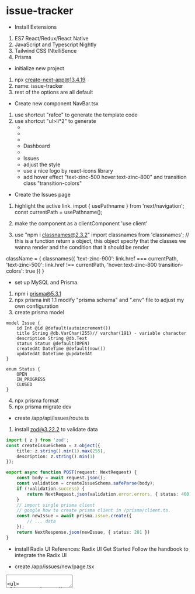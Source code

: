 # issue-tracker

- Install Extensions
1. ES7 React/Redux/React Native
2. JavaScript and Typescript Nightly
3. Tailwind CSS INtelliSence
4. Prisma

- initialize new project
1. npx create-next-app@13.4.19
2. name: issue-tracker
3. rest of the options are all default


- Create new component NavBar.tsx
1. use shortcut "rafce" to generate the template code
2. use shortcut "ul>li*2" to generate <ul><li><li>
3. <li><Link>Dashboard
4. <li><Link>Issues
5. adjust the style
6. use a nice logo by react-icons library
7. add hover effect "text-zinc-500 hover:text-zinc-800" and transition class "transition-colors"

- Create the Issues page
1. highlight the active link.
impot { usePathname } from 'next/navigation';
const currentPath = usePathname();

2. make the component as a clientComponent
'use client'

3. use "npm i classnames@2.3.2"
import classnames from 'classnames'; // this is a function return a object, this object specify that the classes we wanna render and the condition that it should be render

className = {
    classnames({
        'text-zinc-900': link.href === currentPath,
        'text-zinc-500': link.href !== currentPath,
        'hover:text-zinc-800 transition-colors': true
    })
}


- set up MySQL and Prisma.
1. npm i prisma@5.3.1
2. npx prisma init
    1.1 modify "prisma schema" and ".env" file to adjust my own configuration
3. create prisma model
```prisma
model Issue {
    id Int @id @default(autoincrement())
    title String @db.VarChar(255)// varchar(191) - variable character
    description String @db.Text
    status Status @default(OPEN)
    createdAt DateTime @default(now())
    updatedAt DateTime @updatedAt
}

enum Status {
    OPEN
    IN_PROGRESS
    CLOSED
}
```
4. npx prisma format
5. npx prisma migrate dev

- create /app/api/issues/route.ts
1. install zod@3.22.2 to validate data

```typescript
import { z } from 'zod';
const createIssueSchema = z.object({
    title: z.string().min(1).max(255),
    description: z.string().min(1)
});

export async function POST(request: NextRequest) {
    const body = await request.json();
    const validation = createIssueSchema.safeParse(body);
    if (!validation.success) {
        return NextRequest.json(validation.error.errors, { status: 400 });
    }
    // import single prisma client
    // google how to create prisma client in /prisma/client.ts.
    const newIssue = await prisma.issue.create({
        // ... data
    });
    return NextResponse.json(newIssue, { status: 201 })
}
```

- install Radix UI
References: Radix UI Get Started
Follow the handbook to integrate the Radix UI

- create /app/issues/new/page.tsx
<TextField>
<TextArea>

- Customzing Radix UI Theme
1. declare <ThemePanel> inside <Theme>
2. select one favourite theme -> Copy the code -> replace the <Theme>

- Use Inter font instead of System fonts.
1. References: Radix UI typography

- Adding a Markdown Editor
1. React SimpleMDE Markdown Editor
```
npm install --save react-simplemde-editor easymde
```

- Handling Form Submission
1. npm install react-hook-form@7.46.1
```typescript
import { useForm, Controller } from 'react-hook-form';

interface IssueForm {
    title: string;
    description: string;
}

// ...
const { register, control, handleSubmit } = useForm<IssueForm>();
```

2. install axios@1.5.0

const router = useRouter(); // next/navigation

- Handling Errors
1. use try/catch
2. use "Callout" in Radix UI

- Implementing Client-side Validation
1. npm install @hookform/resolvers@3.3.1
```typescript
useForm<IssueForm>({
    resolver: zodResolver(createIssueSchema)
})
```
2. reuse type in zod
```typescript
import { z } from 'zod';

type IssueForm = z.infer<typeof createIssueSchema>
```
3. insert error alert below each form component

- Extracting the ErrorMessage Component
1. create /app/components/ErrorMessage.tsx

- Adding a Spinner
1. google "tailwind elements spinner"
2. create /app/components/Spinner.tsx
3. use <Spinner> while submitting a new issue





- Showing the Issues
1. Use prisma.issue.findMany() to fetch multiple data.
2. Use Radix UI Table to show all data
   1. Issue
   2. Status
   3. Created
3. Adjust the style
4. responsive layout
   1. hide status and created only show these in wide screen
   2. className="hidden md:table-cell"

- Building the Issue Status Badge


- Adding Loading Skeletons
1. npm install delay
2. use delay
```javascript
await delay(2000)
```
3. google "react loading skeleton"
4. Follow Skeleton documentation.
5. Extract New Issue Button to a new component(/app/issues/IssueActions.tsx)

- SHowing Issue Details
1. /app/issues/[id]/IssueDetailPage.tsx
2. Use prisma.issue.findUnique({ where: { id: parseInt(params.id) }})
3. Handle the situation when can not find anything. // notFound()
4. Add <Link> to wrap Issue block on /issues
5. Add /app/issues/[id]/loading.tsx for IssueDetailPage
6. Add /app/issues/new/loading.tsx for NewIssuePage

- Styling the Issue Detail Page 

```html
<Flex my="2" >
    ...
</Flex>
```


- Adding Markdown Preview
1. ```shell
npm install react-markdown@8.0.7
```
1. google tailwindcss typography ( Beautiful typographic defaults for HTML you don't control )

- Building Linked Component
1. use 'next/link'
2. import { Link as RadixLink } from '@radix-ui/themes'
3. combine both of them together.
4. google "nextjs link component" - passHref lagacyBehavior

- Additional Loading Skeletons
1. Use react-loading-skeleton for all pages. (details, new)
```jsx
<Box>
    <Skeleton />
    ...
    <Skeleton />
</Box>
```
2. use Await delay to check the skeleton.

- Disabling Server-side Rendering on New page
1. 'navigator is not defined'
Because all codes are generated on server side, 
import dynamic from 'next/dynamic';

const SimpleMDE = dynamic(() => import('react-simplemde-editor'), { ssr: false });

- Refactoring-Organizing imports
1. Managing all components in index.ts
2. extracting Skeleton as a custom components with import ts and css together

- Adding the Edit Button
1. Use <Grid> to split the Detail Page into 2.
2. Use Breakpoints to identity the responsive layout.
3. Add Edit Button in the second column, redirect to `/issue/${id}/edit`

- Applying the Single Responsibility Principle
1. Extracting Edit Issue logic to /app/issue/[id]/EditIssueButton.tsx
2. Extracting Details logic to /app/issue/[id]/IssueDetails.tsx

- Building the Edit Issue Page
1. create '/app/issue/[id]/edit/page.tsx'
2. create '/app/issue/_components/IssueForm.tsx'
3. Refactor New Issue by <IssueForm />

```typescript
interface Props {
    params: {id: string}
}
```

- Building an API for Editing Issue
1. new file: '/app/api/issue/[id]/route.ts'
2. Rename createIssueSchema
3. validate the input
4. Check whether the issue is exist
5. update the issue by id
```typescript
export async function PATH(request: NextRequest, { params }: { params: {id: string }}) {
    const body = await request.json();

}
```
- Caching
Reference: google "Nextjs Route Segment Config"
1. Data Caching
   1. When we fetch data using fetch()
   2. Stored in the file system
   3. Permanent until we redeploy
2. Full Route Cache (Cache on the Server)
   1. Used to store the output of statically rendered routes
3. Router Cache (Client-side Cache)
   1. To store the payload of pages in broswer
   2. Lasts for a session
   3. Get a refresh when we reload

- Improving the Loading Experience
1. Let Text and MDE appear together
```tsx
dynamic(() => import('xx'), { ssr: false, loading: () => <>Loading...</> })
```
2. Add Skeleton for Edit Issue page and New Issue page


- Adding a Delete Button as a separate Component: /issue/[id]/DeleteIssueButton.tsx
1. Button are inline element of HTML -> set flex to put two buttons vertically
```typescript
<Flex gap="2" direction="column">
```
2. Adjust Button layout in different resolutions(Mobile/Tablet/PC).
3. Use <Container />

- Adding a Confirmation Dialog Box
1. Reference: AlertDialog in Radix UI.

- Building an API for deleting an issue.

- Adding another AlertDialog to handle the issue if there is an error.
- Adding Spinner and disable the deleteButton while deleting is underway.
  
- Setting Up NextAuth
1. npm i next-auth
2. Follow offical guide:
   1. create /api/auth/[...nextauth]/route.ts
```typescript
const handler = NextAuth()
```
3. .env:
NEXTAUTH_URL="http://localhost:3000
NEXTAUTH_SECRET="xxxxx"

4. generate a random string: `openssl rand -base64 32``

- Configuring Google Provider: https://console.cloud.google.com
1. Follow the documentation in website: "Google | NextAuth.js"

- Adding the Prisma Adapter 
1. Follow the documentation: @auth/prisma-adapter
2. grap all models in the schema.prisma
3. npx prisma migrate dev
4. `npm install @next-auth/prisma-adapter@1.0.7`
5. add {session: 'jwt'} in NextAuth({});

- Adding the Login and Logout Links
1. const { status, data } = useSession();
{status === "authenticated" && <Link href="/api/auth/signout">Log out</Link>}
{status === "unauthenticated" && <Link href="/api/auth/signin">Login</Link>}
2. create file "/app/auth/Provider.tsx"
```jsx
const AuthProvider = () => {
    return (
        <SessionProvider>{children}</SessionProvider>
    )
}
```
3. wrap our website into the AuthProvider

- Change the Layout of the NavBar. 
1. `justify-content: space-between`.
2. Wrap everything inside a <Container>

- Adding a Drop-down Menu
1. Using DropdownMenu from Radix UI

- fix CORS issue: 
1. referrerPolicy='no-referrer'
2. Add configuration in `next.config.ts`
```typescript
const nextConfig = {
    async headers() {
        return [
            {
                source: '/:path*',
                headers: [
                    { key: 'referrer-policy', value: 'no-referrer' }
                ]
            }
        ]
    }
}
```

- Refactoring the Navigation Bar code
1. Extract each part into components
2. control + shift + command + 'right arrow': select Expand
3. 
```css
@layer utilities {
    .nav-link {
        @apply text-zinc-500 hover:text-zinc-800 transition-colors
    }
}
```
```jsx
<Link className="nav-link">
```

- Adding loading Skeleton for Login Icon
- Securing the Application
1. Adding middleware function `/middleware.ts`
```typescript
export { default } from "next-auth/middleware"

export const config = {
    matcher: [
        '/issue/new',
        '/issue/edit/:id+'
    ]
}
```
2. Hiding Edit & Delete Buttons if there isn't a session available;
3. const session = getServerSession(authOptions) to check if there is a session available;
